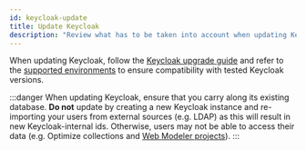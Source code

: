 ```yaml
---
id: keycloak-update
title: Update Keycloak
description: "Review what has to be taken into account when updating Keycloak."
---
```


When updating Keycloak, follow the [Keycloak upgrade guide](https://www.keycloak.org/docs/latest/upgrading/index.html) and refer to the [supported environments](reference/supported-environments.md#camunda-8-self-managed) to ensure compatibility with tested Keycloak versions.

:::danger
When updating Keycloak, ensure that you carry along its existing database.
**Do not** update by creating a new Keycloak instance and re-importing your users from external sources (e.g. LDAP) as this will result in new Keycloak-internal ids.
Otherwise, users may not be able to access their data (e.g. Optimize collections and [Web Modeler projects](self-managed/components/modeler/web-modeler/troubleshooting/troubleshoot-missing-data.md)).
:::
